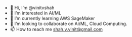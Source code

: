 - 👋 Hi, I’m @vinitvshah
- 👀 I’m interested in AI/ML
- 🌱 I’m currently learning AWS SageMaker 
- 💞️ I’m looking to collaborate on Ai/ML, Cloud Computing.
- 📫 How to reach me shah.v.vinit@gmail.com

<!---
vinitvshah/vinitvshah is a ✨ special ✨ repository because its `README.md` (this file) appears on your GitHub profile.
You can click the Preview link to take a look at your changes.
--->
